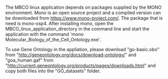 The MBCO linux application depends on packages supplied by the MONO environment. Mono is an open source project and a compiled version can be downloaded from https://www.mono-project.com/. The package that is need is mono-xsp4. After installing mono, open the MBCO_linux_application_directory in the command line and start the application with the command 'mono Molecular_Biology_of_the_Cell_Ontology.exe'.

To use Gene Ontology in the appliation, please download "go-basic.obo" from "http://geneontology.org/docs/download-ontology/" and "goa_human.gaf" from "http://current.geneontology.org/products/pages/downloads.html" and copy both files into the "GO_datasets" folder.
